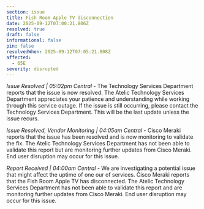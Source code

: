 ```yaml
---
section: issue
title: Fish Room Apple TV disconnection
date: 2025-09-12T07:00:21.806Z
resolved: true
draft: false
informational: false
pin: false
resolvedWhen: 2025-09-12T07:05:21.808Z
affected:
  - 65E
severity: disrupted
---
```

*Issue Resolved | 05:02pm Central* - The Technology Services Department reports that the issue is now resolved. The Atelic Technology Services Department appreciates your patience and understanding while working through this service outage. If the issue is still occurring, please contact the Technology Services Department. This will be the last update unless the issue recurs.

*Issue Resolved, Vendor Monitoring | 04:05am Central* - Cisco Meraki reports that the issue has been resolved and is now monitoring to validate the fix. The Atelic Technology Services Department has not been able to validate this report but are monitoring further updates from Cisco Meraki. End user disruption may occur for this issue.

*Report Received | 04:00am Central* - We are investigating a potential issue that might affect the uptime of one our of services. Cisco Meraki reports that the Fish Room Apple TV has disconnected. The Atelic Technology Services Department has not been able to validate this report and are monitoring further updates from Cisco Meraki. End user disruption may occur for this issue.